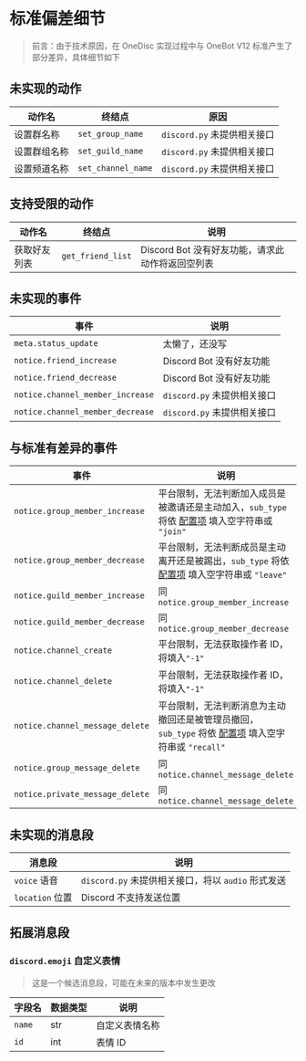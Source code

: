 # 标准偏差细节

> 前言：由于技术原因，在 OneDisc 实现过程中与 OneBot V12 标准产生了部分差异，具体细节如下

## 未实现的动作

| 动作名        | 终结点                   | 原因                         |
|---------------|--------------------------|------------------------------|
| 设置群名称    | `set_group_name`         | `discord.py` 未提供相关接口  |
| 设置群组名称  | `set_guild_name`         | `discord.py` 未提供相关接口  |
| 设置频道名称  | `set_channel_name`       | `discord.py` 未提供相关接口  |

## 支持受限的动作

| 动作名        | 终结点                   | 说明                                             |
|---------------|--------------------------|--------------------------------------------------|
| 获取好友列表  | `get_friend_list`        | Discord Bot 没有好友功能，请求此动作将返回空列表 |

## 未实现的事件

| 事件                             | 说明                                   |
|----------------------------------|----------------------------------------|
| `meta.status_update`             | 太懒了，还没写                         |
| `notice.friend_increase`         | Discord Bot 没有好友功能               |
| `notice.friend_decrease`         | Discord Bot 没有好友功能               |
| `notice.channel_member_increase` | `discord.py` 未提供相关接口            |
| `notice.channel_member_decrease` | `discord.py` 未提供相关接口            |

## 与标准有差异的事件

| 事件                               | 说明                                                                                                    |
|------------------------------------|---------------------------------------------------------------------------------------------------------|
| `notice.group_member_increase`     | 平台限制，无法判断加入成员是被邀请还是主动加入，`sub_type` 将依 [配置项][1] 填入空字符串或 `"join"`     |
| `notice.group_member_decrease`     | 平台限制，无法判断成员是主动离开还是被踢出，`sub_type` 将依 [配置项][1] 填入空字符串或 `"leave"`        |
| `notice.guild_member_increase`     | 同 `notice.group_member_increase`                                                                       |
| `notice.guild_member_decrease`     | 同 `notice.group_member_decrease`                                                                       |
| `notice.channel_create`            | 平台限制，无法获取操作者 ID，将填入`"-1"`                                                               |
| `notice.channel_delete`            | 平台限制，无法获取操作者 ID，将填入`"-1"`                                                               |
| `notice.channel_message_delete`    | 平台限制，无法判断消息为主动撤回还是被管理员撤回，`sub_type` 将依 [配置项][1] 填入空字符串或 `"recall"` |
| `notice.group_message_delete`      | 同 `notice.channel_message_delete`                                                                      |
| `notice.private_message_delete`    | 同 `notice.channel_message_delete`                                                                      |

## 未实现的消息段

| 消息段             | 说明                                               |
|--------------------|----------------------------------------------------|
| `voice` 语音       | `discord.py` 未提供相关接口，将以 `audio` 形式发送 |
| `location` 位置    | Discord 不支持发送位置                             |

## 拓展消息段

### `discord.emoji` 自定义表情

> 这是一个候选消息段，可能在未来的版本中发生更改

| 字段名      | 数据类型    | 说明                      |
|-------------|-------------|---------------------------|
| `name`      | str         | 自定义表情名称            |
| `id`        | int         | 表情 ID                   |

[1]: config.md#%E5%9C%A8%E4%BA%8B%E4%BB%B6%E4%B8%AD%E4%BD%BF%E7%94%A8%E7%A9%BA%E5%AD%97%E7%AC%A6%E4%B8%B2%E4%BB%A3%E6%9B%BF%E4%B8%8D%E6%94%AF%E6%8C%81%E7%9A%84%E5%AD%90%E7%B1%BB%E5%9E%8B-use-empty-for-unsupported-subtype


